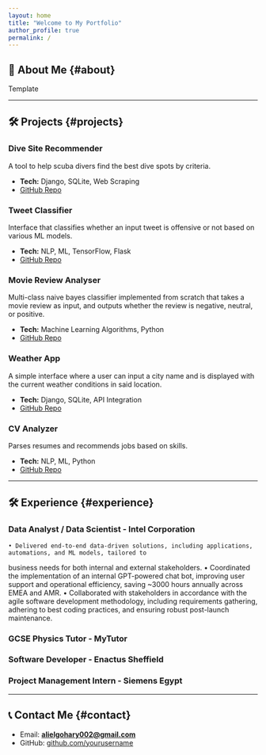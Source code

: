 ```yaml
---
layout: home
title: "Welcome to My Portfolio"
author_profile: true
permalink: /
---
```


## 👋 About Me {#about}
Template

---

## 🛠 Projects {#projects}

### Dive Site Recommender
A tool to help scuba divers find the best dive spots by criteria.

- **Tech:** Django, SQLite, Web Scraping  
- [GitHub Repo](https://github.com/AElGohary002/diverecommender)

### Tweet Classifier
Interface that classifies whether an input tweet is offensive or not based on various ML models.

- **Tech:** NLP, ML, TensorFlow, Flask
- [GitHub Repo](https://github.com/AElGohary002/TweetClassifier)

### Movie Review Analyser
Multi-class naive bayes classifier implemented from scratch that takes a movie review as input, and outputs whether the review is negative, neutral, or positive.

- **Tech:** Machine Learning Algorithms, Python
- [GitHub Repo](https://github.com/AElGohary002/moviereviewanalyser)

### Weather App
A simple interface where a user can input a city name and is displayed with the current weather conditions in said location.

- **Tech:** Django, SQLite, API Integration
- [GitHub Repo](https://github.com/AElGohary002/weatherapp)


### CV Analyzer
Parses resumes and recommends jobs based on skills.

- **Tech:** NLP, ML, Python  
- [GitHub Repo](https://github.com/yourusername/cv-analyzer)

---

## 🛠 Experience {#experience}

### Data Analyst / Data Scientist - Intel Corporation  

    • Delivered end-to-end data-driven solutions, including applications, automations, and ML models, tailored to
business needs for both internal and external stakeholders.
    • Coordinated the implementation of an internal GPT-powered chat bot, improving user support and operational
efficiency, saving ~3000 hours annually across EMEA and AMR.
    • Collaborated with stakeholders in accordance with the agile software development methodology, including
requirements gathering, adhering to best coding practices, and ensuring robust post-launch maintenance.

### GCSE Physics Tutor - MyTutor

### Software Developer - Enactus Sheffield 

### Project Management Intern - Siemens Egypt

---

## 📞 Contact Me {#contact}
- Email: **alielgohary002@gmail.com**
- GitHub: [github.com/yourusername](https://github.com/AElGohary002)
